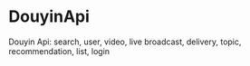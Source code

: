# DouyinApi
Douyin Api: search, user, video, live broadcast, delivery, topic, recommendation, list, login
